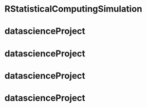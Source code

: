 # RStatisticalComputingSimulation
# datascienceProject
# datascienceProject
# datascienceProject
# datascienceProject
